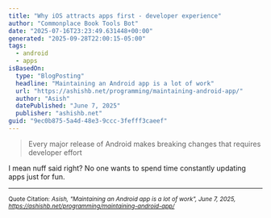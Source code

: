 ```yaml
---
title: "Why iOS attracts apps first - developer experience"
author: "Commonplace Book Tools Bot"
date: "2025-07-16T23:23:49.631448+00:00"
generated: "2025-09-28T22:00:15-05:00"
tags:
  - android
  - apps
isBasedOn:
  type: "BlogPosting"
  headline: "Maintaining an Android app is a lot of work"
  url: "https://ashishb.net/programming/maintaining-android-app/"
  author: "Asish"
  datePublished: "June 7, 2025"
  publisher: "ashishb.net"
guid: "9ec0b875-5a4d-48e3-9ccc-3fefff3caeef"
---
```


> Every major release of Android makes breaking changes that requires developer effort

I mean nuff said right? No one wants to spend time constantly updating apps just for fun.

---

<sub>Quote Citation: <cite>Asish, "Maintaining an Android app is a lot of work", June 7, 2025, <a href="https://ashishb.net/programming/maintaining-android-app/">https://ashishb.net/programming/maintaining-android-app/</a></cite></sub>